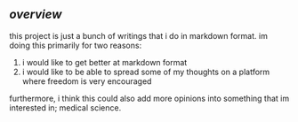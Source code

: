 _**overview**_
--
this project is just a bunch of writings that i do in markdown format. im doing this primarily for two reasons:
1. i would like to get better at markdown format
2. i would like to be able to spread some of my thoughts on a platform where freedom is very encouraged

furthermore, i think this could also add more opinions into something that im interested in; medical science.
